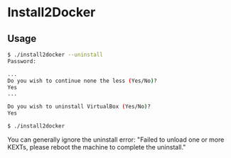 # Install2Docker

## Usage

```bash
$ ./install2docker --uninstall
Password:

...
Do you wish to continue none the less (Yes/No)?
Yes
...

Do you wish to uninstall VirtualBox (Yes/No)?
Yes

$ ./install2docker
```

You can generally ignore the uninstall error:
"Failed to unload one or more KEXTs, please reboot the machine to complete the uninstall."

